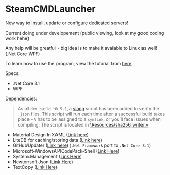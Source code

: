 # SteamCMDLauncher

New way to install, update or configure dedicated servers!



Current doing under developement (public viewing, look at my good coding work hehe)



Any help will be greatful - big idea is to make it avaiable to Linux as well! (.Net Core WPF)



To learn how to use the program, view the tutorial from [here](https://github.com/TheE7Player/SteamCMDLauncher/wiki/Tutorial).



Specs:

- .Net Core 3.1
- WPF
  
  

Dependencies: 

> As of `dev build +0.5.1`, a [vlang](https://github.com/vlang/v) script has been added to verify the `.json` files. This script will run each time after a successful build takes place - `V` has to be assigned to a `symlink`, or you'll face issues when compiling.
> The script is located in [\Resources\sha256_writer.v](https://github.com/TheE7Player/SteamCMDLauncher/blob/master/SteamCMDLauncher/Resources/sha256_writer.v)

- Material Design In XAML ([Link here](http://materialdesigninxaml.net))
- LiteDB for caching/storing data ([Link here](https://www.litedb.org))
- GitHubUpdater ([Link here](https://github.com/TheE7Player/GitHubUpdater)) (`.Net Framework` port to `.Net Core 3.1`)
- Microsoft-WindowsAPICodePack-Shell ([Link Here](https://github.com/contre/Windows-API-Code-Pack-1.1))
- System.Management ([Link Here](https://github.com/dotnet/runtime))
- Newtonsoft.Json ([Link Here](https://www.newtonsoft.com/json))
- TextCopy ([Link Here](https://github.com/CopyText/TextCopy))
